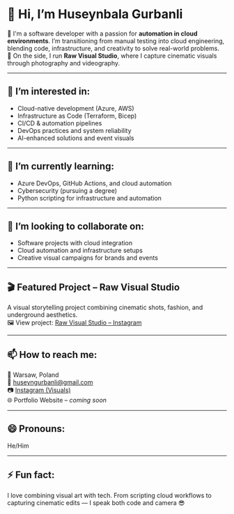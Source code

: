 # 👋 Hi, I’m Huseynbala Gurbanli

🎯 I'm a software developer with a passion for **automation in cloud environments**. I’m transitioning from manual testing into cloud engineering, blending code, infrastructure, and creativity to solve real-world problems.  
📸 On the side, I run **Raw Visual Studio**, where I capture cinematic visuals through photography and videography.

---

## 👀 I’m interested in:
- Cloud-native development (Azure, AWS)
- Infrastructure as Code (Terraform, Bicep)
- CI/CD & automation pipelines
- DevOps practices and system reliability
- AI-enhanced solutions and event visuals

---

## 🌱 I’m currently learning:
- Azure DevOps, GitHub Actions, and cloud automation
- Cybersecurity (pursuing a degree)
- Python scripting for infrastructure and automation

---

## 💼 I’m looking to collaborate on:
- Software projects with cloud integration
- Cloud automation and infrastructure setups
- Creative visual campaigns for brands and events

---

## 🎬 Featured Project – Raw Visual Studio
A visual storytelling project combining cinematic shots, fashion, and underground aesthetics.  
🖼️ View project: [Raw Visual Studio – Instagram](https://www.instagram.com/raw_visualstudio/)

---

## 📫 How to reach me:
📍 Warsaw, Poland  
📧 huseyngurbanli@gmail.com  
📷 [Instagram (Visuals)](https://www.instagram.com/raw_visualstudio/)  
🌐 Portfolio Website – *coming soon*

---

## 😄 Pronouns:
He/Him

---

## ⚡ Fun fact:
I love combining visual art with tech. From scripting cloud workflows to capturing cinematic edits — I speak both code and camera 😎
